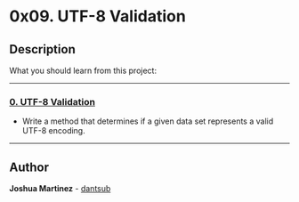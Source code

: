 # 0x09. UTF-8 Validation

## Description

What you should learn from this project:

---

### [0. UTF-8 Validation](./0-validate_utf8.py)

* Write a method that determines if a given data set represents a valid UTF-8 encoding.

---

## Author

**Joshua Martinez** - [dantsub](https://github.com/dantsub)
